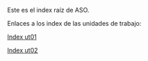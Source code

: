 Este es el index raíz de ASO.

Enlaces a los index de las unidades de trabajo:

[Index ut01](./ut01/index.md)

[Index ut02](./ut02/index.md)
